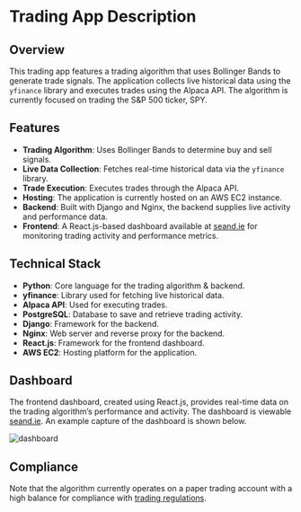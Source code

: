 # Trading App Description

## Overview

This trading app features a trading algorithm that uses Bollinger Bands to generate trade signals. The application collects live historical data using the `yfinance` library and executes trades using the Alpaca API. The algorithm is currently focused on trading the S&P 500 ticker, SPY.

## Features

- **Trading Algorithm**: Uses Bollinger Bands to determine buy and sell signals.
- **Live Data Collection**: Fetches real-time historical data via the `yfinance` library.
- **Trade Execution**: Executes trades through the Alpaca API.
- **Hosting**: The application is currently hosted on an AWS EC2 instance.
- **Backend**: Built with Django and Nginx, the backend supplies live activity and performance data.
- **Frontend**: A React.js-based dashboard available at [seand.ie](https://seand.ie) for monitoring trading activity and performance metrics.

## Technical Stack

- **Python**: Core language for the trading algorithm & backend.
- **yfinance**: Library used for fetching live historical data.
- **Alpaca API**: Used for executing trades.
- **PostgreSQL**: Database to save and retrieve trading activity.
- **Django**: Framework for the backend.
- **Nginx**: Web server and reverse proxy for the backend.
- **React.js**: Framework for the frontend dashboard.
- **AWS EC2**: Hosting platform for the application.

## Dashboard

The frontend dashboard, created using React.js, provides real-time data on the trading algorithm’s performance and activity. The dashboard is viewable [seand.ie](https://seand.ie). An example capture of the dashboard is shown below.

![dashboard](https://github.com/Seandowling123/Trading_App/assets/61026772/4b8bd7e2-9373-48c5-b172-97c62ec72d49)


## Compliance

Note that the algorithm currently operates on a paper trading account with a high balance for compliance with [trading regulations](https://www.investopedia.com/terms/p/patterndaytrader.asp).
